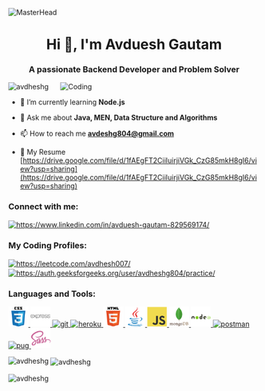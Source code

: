 ![MasterHead](https://www.arkasoftwares.com/blog/wp-content/uploads/2021/01/header_banner-2.jpg)
<h1 align="center">Hi 👋, I'm Avduesh Gautam</h1>
<h3 align="center">A passionate Backend Developer and Problem Solver</h3>
<img align="right" alt="Coding" width="400" src="https://www.sarvika.com/wp-content/uploads/2021/03/Backend-Developer-Python-GIF-Dribble.gif">

<p align="left"> <img src="https://komarev.com/ghpvc/?username=avdheshg&label=Profile%20views&color=0e75b6&style=flat" alt="avdheshg" /> </p>

- 🌱 I’m currently learning **Node.js**

- 💬 Ask me about **Java, MEN, Data Structure and Algorithms**

- 📫 How to reach me **avdeshg804@gmail.com**

- 📄 My Resume [https://drive.google.com/file/d/1fAEgFT2CiiIuirjiVGk_CzG85mkH8gI6/view?usp=sharing](https://drive.google.com/file/d/1fAEgFT2CiiIuirjiVGk_CzG85mkH8gI6/view?usp=sharing)

<!-- - ⚡ About Me: **I'm simple**  -->

<h3 align="left">Connect with me:</h3>
<p align="left">
<a href="https://linkedin.com/in/https://www.linkedin.com/in/avduesh-gautam-829569174/" target="blank"><img align="center" src="https://raw.githubusercontent.com/rahuldkjain/github-profile-readme-generator/master/src/images/icons/Social/linked-in-alt.svg" alt="https://www.linkedin.com/in/avduesh-gautam-829569174/" height="30" width="40" /></a>
<h3 align="left">My Coding Profiles:</h3>
<p align="left">
<a href="https://www.leetcode.com/https://leetcode.com/avdhesh007/" target="blank"><img align="center" src="https://raw.githubusercontent.com/rahuldkjain/github-profile-readme-generator/master/src/images/icons/Social/leet-code.svg" alt="https://leetcode.com/avdhesh007/" height="30" width="40" /></a>
<a href="https://auth.geeksforgeeks.org/user/https://auth.geeksforgeeks.org/user/avdheshg804/practice/" target="blank"><img align="center" src="https://raw.githubusercontent.com/rahuldkjain/github-profile-readme-generator/master/src/images/icons/Social/geeks-for-geeks.svg" alt="https://auth.geeksforgeeks.org/user/avdheshg804/practice/" height="30" width="40" /></a>
</p>

<h3 align="left">Languages and Tools:</h3>
<p align="left"> <a href="https://www.w3schools.com/css/" target="_blank" rel="noreferrer"> <img src="https://raw.githubusercontent.com/devicons/devicon/master/icons/css3/css3-original-wordmark.svg" alt="css3" width="40" height="40"/> </a> <a href="https://expressjs.com" target="_blank" rel="noreferrer"> <img src="https://raw.githubusercontent.com/devicons/devicon/master/icons/express/express-original-wordmark.svg" alt="express" width="40" height="40"/> </a> <a href="https://git-scm.com/" target="_blank" rel="noreferrer"> <img src="https://www.vectorlogo.zone/logos/git-scm/git-scm-icon.svg" alt="git" width="40" height="40"/> </a> <a href="https://heroku.com" target="_blank" rel="noreferrer"> <img src="https://www.vectorlogo.zone/logos/heroku/heroku-icon.svg" alt="heroku" width="40" height="40"/> </a> <a href="https://www.w3.org/html/" target="_blank" rel="noreferrer"> <img src="https://raw.githubusercontent.com/devicons/devicon/master/icons/html5/html5-original-wordmark.svg" alt="html5" width="40" height="40"/> </a> <a href="https://www.java.com" target="_blank" rel="noreferrer"> <img src="https://raw.githubusercontent.com/devicons/devicon/master/icons/java/java-original.svg" alt="java" width="40" height="40"/> </a> <a href="https://developer.mozilla.org/en-US/docs/Web/JavaScript" target="_blank" rel="noreferrer"> <img src="https://raw.githubusercontent.com/devicons/devicon/master/icons/javascript/javascript-original.svg" alt="javascript" width="40" height="40"/> </a> <a href="https://www.mongodb.com/" target="_blank" rel="noreferrer"> <img src="https://raw.githubusercontent.com/devicons/devicon/master/icons/mongodb/mongodb-original-wordmark.svg" alt="mongodb" width="40" height="40"/> </a> <a href="https://nodejs.org" target="_blank" rel="noreferrer"> <img src="https://raw.githubusercontent.com/devicons/devicon/master/icons/nodejs/nodejs-original-wordmark.svg" alt="nodejs" width="40" height="40"/> </a> <a href="https://postman.com" target="_blank" rel="noreferrer"> <img src="https://www.vectorlogo.zone/logos/getpostman/getpostman-icon.svg" alt="postman" width="40" height="40"/> </a> <a href="https://pugjs.org" target="_blank" rel="noreferrer"> <img src="https://cdn.worldvectorlogo.com/logos/pug.svg" alt="pug" width="40" height="40"/> </a> <a href="https://sass-lang.com" target="_blank" rel="noreferrer"> <img src="https://raw.githubusercontent.com/devicons/devicon/master/icons/sass/sass-original.svg" alt="sass" width="40" height="40"/> </a> </p>

<p><img align="left" src="https://github-readme-stats.vercel.app/api/top-langs?username=avdheshg&show_icons=true&locale=en&layout=compact" alt="avdheshg" /></p>



<p>&nbsp;<img align="center" src="https://github-readme-stats.vercel.app/api?username=avdheshg&show_icons=true&locale=en" alt="avdheshg" /></p>



<p><img align="center" src="https://github-readme-streak-stats.herokuapp.com/?user=avdheshg&" alt="avdheshg" /></p>

